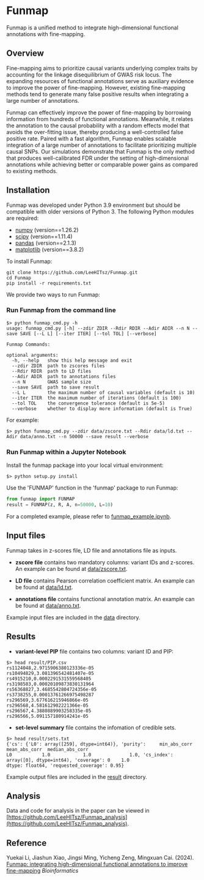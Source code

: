 # Funmap

Funmap is a unified method to integrate high-dimensional 
functional annotations with fine-mapping.

## Overview
Fine-mapping aims to prioritize causal variants underlying 
complex traits by accounting for the linkage disequilibrium 
of GWAS risk locus. The expanding resources of functional annotations 
serve as auxiliary evidence to improve the power of fine-mapping. 
However, existing fine-mapping methods tend to generate many 
false positive results when integrating a large number of annotations.

Funmap can effectively improve the power of fine-mapping 
by borrowing information from hundreds of functional annotations. 
Meanwhile, it relates the annotation to the causal probability 
with a random effects model that avoids the over-fitting issue, 
thereby producing a well-controlled false positive rate. 
Paired with a fast algorithm, Funmap enables scalable integration 
of a large number of annotations to facilitate prioritizing 
multiple causal SNPs. Our simulations demonstrate that 
Funmap is the only method that produces well-calibrated FDR 
under the setting of high-dimensional annotations while achieving 
better or comparable power gains as compared to existing methods.

## Installation

Funmap was developed under Python 3.9 environment 
but should be compatible with older versions of Python 3. 
The following Python modules are required:

* [numpy](http://www.numpy.org/) (version==1.26.2)
* [scipy](http://www.scipy.org/) (version==1.11.4)
* [pandas](https://pandas.pydata.org/) (version==2.1.3)
* [matplotlib](https://matplotlib.org/) (version==3.8.2)

To install Funmap:

``` shell
git clone https://github.com/LeeHITsz/Funmap.git
cd Funmap
pip install -r requirements.txt 
``` 

We provide two ways to run Funmap:

### Run Funmap from the command line

``` shell 
$> python funmap_cmd.py -h
usage: funmap_cmd.py [-h] --zdir ZDIR --Rdir RDIR --Adir ADIR --n N --save SAVE [--L L] [--iter ITER] [--tol TOL] [--verbose]

Funmap Commands:

optional arguments:
  -h, --help   show this help message and exit
  --zdir ZDIR  path to zscores files
  --Rdir RDIR  path to LD files
  --Adir ADIR  path to annotations files
  --n N        GWAS sample size
  --save SAVE  path to save result
  --L L        the maximum number of causal variables (default is 10)
  --iter ITER  the maximum number of iterations (default is 100)
  --tol TOL    the convergence tolerance (default is 5e-5)
  --verbose    whether to display more information (default is True)
``` 

For example: 
``` shell
$> python funmap_cmd.py --zdir data/zscore.txt --Rdir data/ld.txt --Adir data/anno.txt --n 50000 --save result --verbose
``` 

### Run Funmap within a Jupyter Notebook

Install the funmap package into your local virtual environment:
``` shell
$> python setup.py install
``` 

Use the 'FUNMAP' function in the 'funmap' package to run Funmap:
``` python
from funmap import FUNMAP
result = FUNMAP(z, R, A, n=50000, L=10)
``` 

For a completed example, please refer to
[funmap_example.ipynb](funmap_example.ipynb).

## Input files

Funmap takes in z-scores file, LD file 
and annotations file as inputs.

- **zscore file** contains two mandatory columns: 
variant IDs and z-scores. An example can be found at [data/zscore.txt](data/zscore.txt).

- **LD file** contains Pearson correlation coefficient matrix. 
An example can be found at [data/ld.txt](data/ld.txt).

- **annotations file** contains functional annotation matrix.
An example can be found at [data/anno.txt](data/anno.txt).

Example input files are included in the [data](data) directory.

## Results

- **variant-level PIP** file contains two columns: variant ID and PIP:

``` shell
$> head result/PIP.csv
rs1124048,2.9715906380123336e-05
rs10494829,3.081396542481407e-05
rs4915210,0.0002291531559568405
rs3198583,0.00020109873830131964
rs56368827,3.4685542804724356e-05
rs3738255,0.00013761266975498287
rs296569,3.677616215946866e-05
rs296568,4.581612902221366e-05
rs296567,4.3880889903258335e-05
rs296566,5.091157180914241e-05

``` 

- **set-level summary** file contains the infomation of credible sets.

``` shell
$> head result/sets.txt
{'cs': {'L0': array([259], dtype=int64)}, 'purity':     min_abs_corr  mean_abs_corr  median_abs_corr
L0           1.0            1.0              1.0, 'cs_index': array([0], dtype=int64), 'coverage': 0    1.0
dtype: float64, 'requested_coverage': 0.95}
``` 

Example output files are included in the [result](result) directory.

## Analysis
Data and code for analysis in the paper can be viewed in [https://github.com/LeeHITsz/Funmap_analysis](https://github.com/LeeHITsz/Funmap_analysis).

## Reference
Yuekai Li, Jiashun Xiao, Jingsi Ming, Yicheng Zeng, Mingxuan Cai. (2024). [Funmap: integrating high-dimensional functional annotations to improve fine-mapping](https://doi.org/10.1093/bioinformatics/btaf017) _Bioinformatics_
